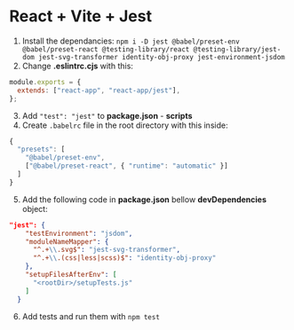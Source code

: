 # React + Vite + Jest

1. Install the dependancies: `npm i -D jest @babel/preset-env @babel/preset-react @testing-library/react @testing-library/jest-dom jest-svg-transformer identity-obj-proxy jest-environment-jsdom`
1. Change **.eslintrc.cjs** with this: 
```js
module.exports = {
  extends: ["react-app", "react-app/jest"],
};
```
3. Add `"test": "jest"` to **package.json** - **scripts**
4. Create `.babelrc` file in the root directory with this inside: 
```js
{
  "presets": [
    "@babel/preset-env",
    ["@babel/preset-react", { "runtime": "automatic" }]
  ]
}
```
5. Add the following code in **package.json** bellow **devDependencies** object: 
```json
"jest": {
    "testEnvironment": "jsdom",
    "moduleNameMapper": {
      "^.+\\.svg$": "jest-svg-transformer",
      "^.+\\.(css|less|scss)$": "identity-obj-proxy"
    },
    "setupFilesAfterEnv": [
      "<rootDir>/setupTests.js"
    ]
  }
```
6. Add tests and run them with `npm test`